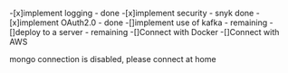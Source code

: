 -[x]implement logging - done
-[x]implement security - snyk done
-[x]implement OAuth2.0 - done
-[]implement use of kafka - remaining
-[]deploy to a server -  remaining
-[]Connect with Docker
-[]Connect with AWS


mongo connection is disabled, please connect at home
 